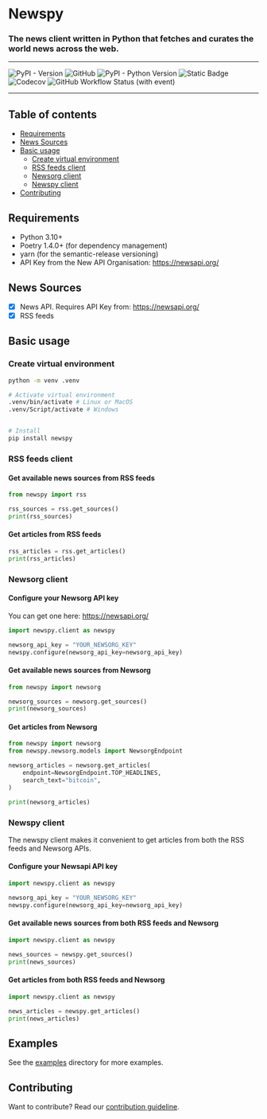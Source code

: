 # Newspy
### The news client written in Python that fetches and curates the world news across the web.

---
![PyPI - Version](https://img.shields.io/pypi/v/newspy) ![GitHub](https://img.shields.io/github/license/onemoola/newspy) ![PyPI - Python Version](https://img.shields.io/pypi/pyversions/newspy) ![Static Badge](https://img.shields.io/badge/code%20style-black-000000) ![Codecov](https://img.shields.io/codecov/c/gh/onemoola/newspy) ![GitHub Workflow Status (with event)](https://img.shields.io/github/actions/workflow/status/onemoola/newspy/release.yml)

---

## Table of contents

- [Requirements](#requirements)
- [News Sources](#news-sources)
- [Basic usage](#basic-usage)
    - [Create virtual environment](#create-virtual-environment)
    - [RSS feeds client](#rss-feeds-client)
    - [Newsorg client](#newsorg-client)
    - [Newspy client](#newspy-client)
- [Contributing](#contributing)

## Requirements

* Python 3.10+
* Poetry 1.4.0+ (for dependency management)
* yarn (for the semantic-release versioning)
* API Key from the New API Organisation: https://newsapi.org/

## News Sources

- [X] News API. Requires API Key from: https://newsapi.org/
- [X] RSS feeds

## Basic usage

### Create virtual environment

```bash
python -m venv .venv

# Activate virtual environment
.venv/bin/activate # Linux or MacOS
.venv/Script/activate # Windows


# Install
pip install newspy
```

### RSS feeds client

#### Get available news sources from RSS feeds

```python
from newspy import rss

rss_sources = rss.get_sources()
print(rss_sources)
```

#### Get articles from RSS feeds

```python
rss_articles = rss.get_articles()
print(rss_articles)
```

### Newsorg client

#### Configure your Newsorg API key

You can get one here: https://newsapi.org/

```python
import newspy.client as newspy

newsorg_api_key = "YOUR_NEWSORG_KEY"
newspy.configure(newsorg_api_key=newsorg_api_key)
```

#### Get available news sources from Newsorg

```python
from newspy import newsorg

newsorg_sources = newsorg.get_sources()
print(newsorg_sources)
```

#### Get articles from Newsorg

```python
from newspy import newsorg
from newspy.newsorg.models import NewsorgEndpoint

newsorg_articles = newsorg.get_articles(
    endpoint=NewsorgEndpoint.TOP_HEADLINES,
    search_text="bitcoin",
)

print(newsorg_articles)
```

### Newspy client

The newspy client makes it convenient to get articles from both the RSS feeds and Newsorg APIs.

#### Configure your Newsapi API key

```python
import newspy.client as newspy

newsorg_api_key = "YOUR_NEWSORG_KEY"
newspy.configure(newsorg_api_key=newsorg_api_key)
```

#### Get available news sources from both RSS feeds and Newsorg

```python
import newspy.client as newspy

news_sources = newspy.get_sources()
print(news_sources)
```

#### Get articles from both RSS feeds and Newsorg

```python
import newspy.client as newspy

news_articles = newspy.get_articles()
print(news_articles)
```

## Examples

See the [examples](./examples) directory for more examples.

## Contributing

Want to contribute? Read our [contribution guideline](./CONTRIBUTING.md).
